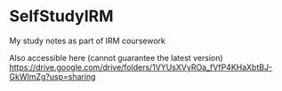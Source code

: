 # SelfStudyIRM
My study notes as part of IRM coursework

Also accessible here (cannot guarantee the latest version)
https://drive.google.com/drive/folders/1VYUsXVyROa_fVfP4KHaXbtBJ-GkWImZg?usp=sharing
